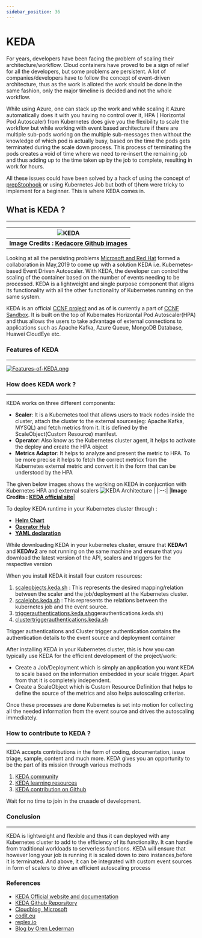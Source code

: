 ```yaml
---
sidebar_position: 36
---
```

# KEDA


For years, developers have been facing the problem of scaling their architecture/workflow. Cloud containers have proved to be a sign of relief for all the developers, but some problems are persistent. A lot of companies/developers have to follow the concept of event-driven architecture, thus as the work is alloted the work should be done in the same fashion, only the major timeline is decided and not the whole workflow.

While using Azure, one can stack up the work and while scaling it Azure automatically does it with you having no control over it, HPA ( Horizontal Pod Autoscaler) from Kubernetes does give you the flexibility to scale the workflow but while working with event based architecture if there are multiple sub-pods working on the multiple sub-messages then without the knowledge of which pod is actually busy, based on the time the pods gets terminated during the scale down process. This process of terminating the pods  creates a void of time where we need to re-insert the remaining job and thus adding up to the time taken up by the job to complete, resulting in work for hours.

All these issues could have been solved by a hack of using the concept of [prepStophook](https://kubernetes.io/docs/concepts/containers/container-lifecycle-hooks/) or using Kubernetes Job but both of t)hem were tricky to implement for a beginner. This is where KEDA comes in.

## What is KEDA ?
---
![KEDA](https://bit.ly/3kCiHdC) |
|:--:|
| **Image Credits  : [Kedacore Github images](https://github.com/kedacore/keda)** |

Looking at all the persisting problems [Microsoft and Red Hat](https://cloudblogs.microsoft.com/opensource/2019/05/06/announcing-keda-kubernetes-event-driven-autoscaling-containers/) formed a collaboration in May,2019 to come up with a solution KEDA i.e. Kubernetes-based Event Driven Autoscaler. With KEDA, the developer can control the scaling of the container based on the number of events needing to be processed. KEDA is a lightweight and single purpose component that aligns its functionality with all the other functionality of Kubernetes running on the same system.

KEDA is an official [CCNF project](https://cloudblogs.microsoft.com/opensource/2020/04/06/kubernetes-event-driven-autoscaling-keda-cncf-sandbox-project/) and as of is currently a part of [CCNF Sandbox](https://www.cncf.io/sandbox-projects/). It is built on the top of Kubernates Horizontal Pod Autoscaler(HPA) and thus allows the users to take advantage of external connections to applications such as Apache Kafka, Azure Queue, MongoDB Database, Huawei CloudEye etc.

### Features of KEDA 
---
[![Features-of-KEDA.png](https://i.postimg.cc/W42Grkqn/Features-of-KEDA.png)](https://postimg.cc/Js2HCtqD)

### How does KEDA work ?
---
KEDA works on three different components:
* **Scaler**: It is a Kubernetes tool that allows users to track nodes inside the cluster, attach the cluster to the external sources(eg: Apache Kafka, MYSQL) and fetch metrics from it. It is defined by the ScaleObject(Custom Resource) manifest.
* **Operator**: Also know as the Kubernetes cluster agent, it helps to activate the deploy and create the HPA object
* **Metrics Adaptor**: It helps to analyze and present the metric to HPA. To be more precise it helps to fetch the correct metricx from the Kubernetes external metric and convert it in the form that can be understood by the HPA

The given below images shows the working on KEDA in conjucntion with Kubernetes HPA and external scalers
![KEDA Architecture](https://keda.sh/img/keda-arch.png) |
|:--:|
|**Image Credits : [KEDA official site](https://keda.sh/docs/2.4/concepts/#architecture)**|

To deploy KEDA runtime in your Kubernetes cluster through :
* **[Helm Chart](https://keda.sh/docs/2.4/deploy/#helm)**
* **[Operator Hub](https://keda.sh/docs/2.4/deploy/#helm)**
* **[YAML declaration](https://keda.sh/docs/2.4/deploy/#helm)**

While downloading KEDA in your kubernetes cluster, ensure that **KEDAv1** and **KEDAv2** are not running on the same machine and ensure that you download the latest version of the API, scalers and triggers for the respective version

When you install KEDA it install four custom resources:
1. [scaleobjects.keda.sh](scaleobjects.keda.sh) : This represents the desired mapping/relation between the scaler and the job/deployment at the Kubernetes cluster.
2. [scalejobs.keda.sh](scalejobs.keda.sh) : This represents the relations between the kubernetes job and the event source.
3. [triggerauthentications.keda.sh](tri)ggerauthentications.keda.sh)
4. [clustertriggerauthentications.keda.sh](clustertriggerauthentications.keda.sh)

Trigger authentications and Cluster trigger authentication contains the authentication details to the event source and deployment container

After installing KEDA in your Kubernetes cluster, this is how you can typically use KEDA for the efficient development of the project/work:
* Create a Job/Deployment which is simply an application you want KEDA to scale based on the information embedded in your scale trigger. Apart from that it is completely independent.
*  Create a ScaleObject which is Custom Resource Definition that helps to define the source of the metrics and also helps autoscaling criterias.

Once these processes are done Kubernetes is set into motion for collecting all the needed information from the event source and drives the autoscaling immediately. 

### How to contribute to KEDA ?
---
KEDA accepts contributions in the form of coding, documentation, issue triage, sample, content and much more. KEDA gives you an opportunity to be the part of  its mission through various methods

1. [KEDA community](https://keda.sh/community/) 
2. [KEDA learning resources](https://keda.sh/resources/) 
3. [KEDA contribution on Github](https://github.com/kedacore/keda/blob/main/CONTRIBUTING.md)

Wait for no time to join in the crusade of development.

### Conclusion
---
KEDA is lightweight and flexible and thus it can deployed with any Kubernetes cluster to add to the efficiency of its functionality. It can handle from traditional workloads to serverless functions.
KEDA will ensure that however long your job is running it is scaled down to zero instances,before it is terminated. And above, it can be integrated with custom event sources in form of scalers to drive an efficient autoscaling process

### References
* [KEDA Official website and documentation](https://keda.sh/)
* [KEDA Github Reporsitory](https://github.com/kedacore/keda/blob/main/CONTRIBUTING.md)
* [Cloudblog, Microsoft](https://cloudblogs.microsoft.com/opensource/2020/05/12/scaling-kubernetes-keda-intro-kubernetes-based-event-driven-autoscaling/)
* [codit.eu](https://www.codit.eu/blog/exploring-kubernetes-based-event-driven-autoscaling-keda/)
* [replex.io](https://www.replex.io/blog/kubernetes-in-production-best-practices-for-cluster-autoscaler-hpa-and-vpa#:~:text=The%20cluster%20autoscaler%20is%20a,The%20cluster%20autocaler)
* [Blog by Oren Lederman](https://medium.com/swlh/auto-scaling-your-long-running-workloads-on-kubernetes-with-keda-v2-cd4feba7138f)